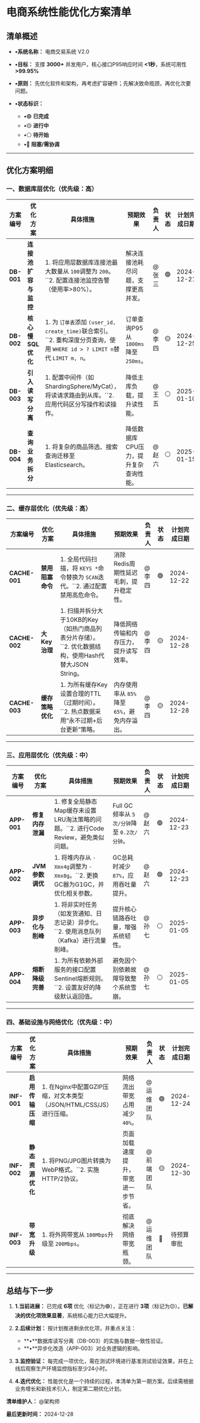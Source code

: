 # **电商系统性能优化方案清单**

## **清单概述**

* **•系统名称：** 电商交易系统 V2.0
* **•目标：** 支撑 **3000+** 并发用户，核心接口P95响应时间 **<1秒**，系统可用性 **>99.95%**
* **•原则：** 先优化软件和架构，再考虑扩容硬件；先解决致命瓶颈，再优化次要问题。
* **•状态标识：**

  * **•**🟢 **已完成**
  * **•**🟡 **进行中**
  * **•**⚪ **待开始**
  * **•**🔴 **阻塞/需协调**

---

## **优化方案明细**

### **一、数据库层优化（优先级：高）**

| 方案编号         | 优化方案                   | 具体措施                                                                                                                                  | 预期效果                                 | 负责人 | 状态 | 计划完成日期 |
| ---------------- | -------------------------- | ----------------------------------------------------------------------------------------------------------------------------------------- | ---------------------------------------- | ------ | ---- | ------------ |
| **DB-001** | **连接池扩容与监控** | 1. 将应用层数据库连接池最大数量从 `100`调整为 `200`。``2. 配置连接池监控告警（使用率>80%）。                                   | 解决连接池耗尽问题，支撑更高并发。       | @张三  | 🟢   | 2024-12-21   |
| **DB-002** | **核心慢SQL优化**    | 1. 为 `订单表`添加 `(user_id, create_time)`联合索引。``2. 重构深度分页查询，使用 `WHERE id > ? LIMIT n`替代 `LIMIT m, n`。 | 订单查询P95从 `1800ms`降至 `250ms`。 | @李四  | 🟡   | 2024-12-25   |
| **DB-003** | **引入读写分离**     | 1. 配置中间件（如ShardingSphere/MyCat），将读请求路由到从库。``2. 应用代码区分写操作和读操作。                                     | 降低主库负载，提升读性能。               | @王五  | ⚪   | 2025-01-10   |
| **DB-004** | **查询业务拆分**     | 1. 将复杂的商品筛选、搜索查询迁移至 Elasticsearch。                                                                                       | 降低数据库CPU压力，提升复杂查询性能。    | @赵六  | ⚪   | 2025-01-15   |

---

### **二、缓存层优化（优先级：高）**

| 方案编号            | 优化方案               | 具体措施                                                                                                    | 预期效果                                         | 负责人 | 状态 | 计划完成日期 |
| ------------------- | ---------------------- | ----------------------------------------------------------------------------------------------------------- | ------------------------------------------------ | ------ | ---- | ------------ |
| **CACHE-001** | **禁用阻塞命令** | 1. 全局代码扫描，将 `KEYS *`命令替换为 `SCAN`迭代。``2. 通过配置禁用高危命令。                   | 消除Redis周期性延迟毛刺，提升稳定性。            | @李四  | 🟢   | 2024-12-22   |
| **CACHE-002** | **大Key治理**    | 1. 扫描并拆分大于10KB的Key（如热门商品列表分片存储）。``2. 优化数据结构，使用Hash代替大JSON String。 | 降低网络传输和内存压力，提升读写效率。           | @李四  | 🟡   | 2024-12-28   |
| **CACHE-003** | **缓存策略优化** | 1. 为所有缓存Key设置合理的TTL（过期时间）。``2. 热点数据采用“永不过期+后台更新”策略。              | 内存使用率从 `85%`降至 `65%`，避免内存溢出。 | @李四  | 🟡   | 2024-12-28   |

---

### **三、应用层优化（优先级：中）**

| 方案编号          | 优化方案               | 具体措施                                                                                       | 预期效果                                        | 负责人 | 状态 | 计划完成日期 |
| ----------------- | ---------------------- | ---------------------------------------------------------------------------------------------- | ----------------------------------------------- | ------ | ---- | ------------ |
| **APP-001** | **修复内存泄漏** | 1. 修复全局静态Map缓存未设置LRU淘汰策略的问题。``2. 进行Code Review，避免类似问题。     | Full GC频率从 `5次/分钟`降至 `0.2次/分钟`。 | @赵六  | 🟢   | 2024-12-23   |
| **APP-002** | **JVM参数调优**  | 1. 将堆内存从 `-Xmx4g`调整为 `-Xmx8g`。``2. 更换GC器为G1GC，并优化相关参数。        | GC总耗时减少 `87%`，应用吞吐量提升。          | @赵六  | 🟢   | 2024-12-23   |
| **APP-003** | **异步化与削峰** | 1. 将非实时任务（如发货通知、日志记录）异步化。``2. 使用消息队列（Kafka）进行流量削峰。 | 提升核心链路吞吐量，增强系统韧性。              | @孙七  | ⚪   | 2025-01-05   |
| **APP-004** | **熔断降级完善** | 1. 为所有依赖外部服务的接口配置Sentinel熔断规则。``2. 设置友好的降级默认返回值。        | 避免因个别依赖故障导致整个系统雪崩。            | @孙七  | ⚪   | 2025-01-05   |

---

### **四、基础设施与网络优化（优先级：中）**

| 方案编号          | 优化方案               | 具体措施                                                           | 预期效果                           | 负责人    | 状态 | 计划完成日期 |
| ----------------- | ---------------------- | ------------------------------------------------------------------ | ---------------------------------- | --------- | ---- | ------------ |
| **INF-001** | **启用传输压缩** | 1. 在Nginx中配置GZIP压缩，对文本类型（JSON/HTML/CSS/JS）进行压缩。 | 网络流出带宽占用减少 `40%`。     | @运维团队 | 🟢   | 2024-12-24   |
| **INF-002** | **静态资源优化** | 1. 将PNG/JPG图片转换为WebP格式。``2. 实施HTTP/2协议。       | 页面加载速度提升，带宽进一步节省。 | @前端团队 | 🟡   | 2024-12-30   |
| **INF-003** | **带宽升级**     | 1. 将外网带宽从 `100Mbps`升级至 `200Mbps`。                    | 彻底解决网络带宽瓶颈。             | @运维团队 | 🔴   | 待预算审批   |

---

## **总结与下一步**

1. **1.当前进展：** 已完成 **6项** 优化（标记为🟢），正在进行 **3项**（标记为🟡）。**已解决的优化项效果显著**，系统核心能力已大幅提升。
2. **2.后续计划：** 按计划推进剩余优化项，并重点关注：

   * **•**数据库读写分离（DB-003）的实施与数据一致性验证。
   * **•**异步化改造（APP-003）对业务逻辑的影响。
3. **3.监控验证：** 每完成一项优化，需在测试环境进行基准测试验证效果，并在上线后观察生产环境监控指标至少24小时。
4. **4.迭代优化：** 性能优化是一个持续的过程，本清单为第一期方案。后续需根据业务增长和新技术引入，制定第二期优化计划。

**清单维护人：** @架构师

**最后更新时间：** 2024-12-28
